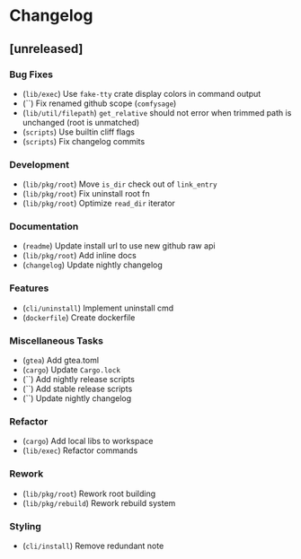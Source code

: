 # Changelog

## [unreleased]

### Bug Fixes

-  (`lib/exec`) Use `fake-tty` crate display colors in command output
-  (``) Fix renamed github scope (`comfysage`)
-  (`lib/util/filepath`) `get_relative` should not error when trimmed path is unchanged (root is unmatched)
-  (`scripts`) Use builtin cliff flags
-  (`scripts`) Fix changelog commits

### Development

-  (`lib/pkg/root`) Move `is_dir` check out of `link_entry`
-  (`lib/pkg/root`) Fix uninstall root fn
-  (`lib/pkg/root`) Optimize `read_dir` iterator

### Documentation

-  (`readme`) Update install url to use new github raw api
-  (`lib/pkg/root`) Add inline docs
-  (`changelog`) Update nightly changelog

### Features

-  (`cli/uninstall`) Implement uninstall cmd
-  (`dockerfile`) Create dockerfile

### Miscellaneous Tasks

-  (`gtea`) Add gtea.toml
-  (`cargo`) Update `Cargo.lock`
-  (``) Add nightly release scripts
-  (``) Add stable release scripts
-  (``) Update nightly changelog

### Refactor

-  (`cargo`) Add local libs to workspace
-  (`lib/exec`) Refactor commands

### Rework

-  (`lib/pkg/root`) Rework root building
-  (`lib/pkg/rebuild`) Rework rebuild system

### Styling

-  (`cli/install`) Remove redundant note

<!-- generated by git-cliff -->
